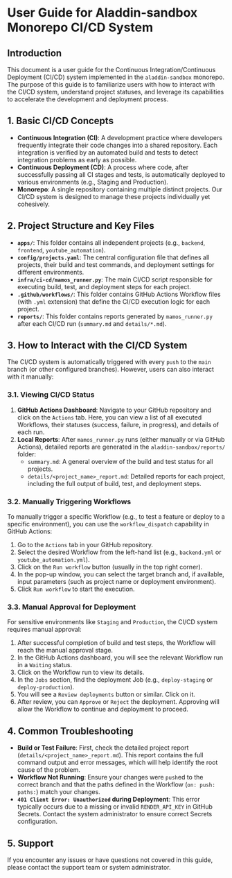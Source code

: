 # User Guide for Aladdin-sandbox Monorepo CI/CD System

## Introduction
This document is a user guide for the Continuous Integration/Continuous Deployment (CI/CD) system implemented in the `aladdin-sandbox` monorepo. The purpose of this guide is to familiarize users with how to interact with the CI/CD system, understand project statuses, and leverage its capabilities to accelerate the development and deployment process.

## 1. Basic CI/CD Concepts

*   **Continuous Integration (CI)**: A development practice where developers frequently integrate their code changes into a shared repository. Each integration is verified by an automated build and tests to detect integration problems as early as possible.
*   **Continuous Deployment (CD)**: A process where code, after successfully passing all CI stages and tests, is automatically deployed to various environments (e.g., Staging and Production).
*   **Monorepo**: A single repository containing multiple distinct projects. Our CI/CD system is designed to manage these projects individually yet cohesively.

## 2. Project Structure and Key Files

*   **`apps/`**: This folder contains all independent projects (e.g., `backend`, `frontend`, `youtube_automation`).
*   **`config/projects.yaml`**: The central configuration file that defines all projects, their build and test commands, and deployment settings for different environments.
*   **`infra/ci-cd/mamos_runner.py`**: The main CI/CD script responsible for executing build, test, and deployment steps for each project.
*   **`.github/workflows/`**: This folder contains GitHub Actions Workflow files (with `.yml` extension) that define the CI/CD execution logic for each project.
*   **`reports/`**: This folder contains reports generated by `mamos_runner.py` after each CI/CD run (`summary.md` and `details/*.md`).

## 3. How to Interact with the CI/CD System

The CI/CD system is automatically triggered with every `push` to the `main` branch (or other configured branches). However, users can also interact with it manually:

### 3.1. Viewing CI/CD Status

1.  **GitHub Actions Dashboard**: Navigate to your GitHub repository and click on the `Actions` tab. Here, you can view a list of all executed Workflows, their statuses (success, failure, in progress), and details of each run.
2.  **Local Reports**: After `mamos_runner.py` runs (either manually or via GitHub Actions), detailed reports are generated in the `aladdin-sandbox/reports/` folder:
    *   `summary.md`: A general overview of the build and test status for all projects.
    *   `details/<project_name>_report.md`: Detailed reports for each project, including the full output of build, test, and deployment steps.

### 3.2. Manually Triggering Workflows

To manually trigger a specific Workflow (e.g., to test a feature or deploy to a specific environment), you can use the `workflow_dispatch` capability in GitHub Actions:

1.  Go to the `Actions` tab in your GitHub repository.
2.  Select the desired Workflow from the left-hand list (e.g., `backend.yml` or `youtube_automation.yml`).
3.  Click on the `Run workflow` button (usually in the top right corner).
4.  In the pop-up window, you can select the target branch and, if available, input parameters (such as project name or deployment environment).
5.  Click `Run workflow` to start the execution.

### 3.3. Manual Approval for Deployment

For sensitive environments like `Staging` and `Production`, the CI/CD system requires manual approval:

1.  After successful completion of build and test steps, the Workflow will reach the manual approval stage.
2.  In the GitHub Actions dashboard, you will see the relevant Workflow run in a `Waiting` status.
3.  Click on the Workflow run to view its details.
4.  In the `Jobs` section, find the deployment Job (e.g., `deploy-staging` or `deploy-production`).
5.  You will see a `Review deployments` button or similar. Click on it.
6.  After review, you can `Approve` or `Reject` the deployment. Approving will allow the Workflow to continue and deployment to proceed.

## 4. Common Troubleshooting

*   **Build or Test Failure**: First, check the detailed project report (`details/<project_name>_report.md`). This report contains the full command output and error messages, which will help identify the root cause of the problem.
*   **Workflow Not Running**: Ensure your changes were `push`ed to the correct branch and that the paths defined in the Workflow (`on: push: paths:`) match your changes.
*   **`401 Client Error: Unauthorized` during Deployment**: This error typically occurs due to a missing or invalid `RENDER_API_KEY` in GitHub Secrets. Contact the system administrator to ensure correct Secrets configuration.

## 5. Support

If you encounter any issues or have questions not covered in this guide, please contact the support team or system administrator.
